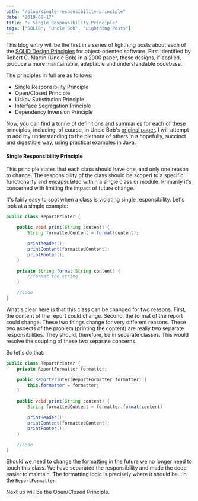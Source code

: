```yaml
---
path: "/blog/single-responsibility-principle"
date: "2019-08-17"
title: "⚡ Single Responsibility Principle"
tags: ["SOLID", "Uncle Bob", "Lightning Posts"]
---
```


This blog entry will be the first in a series of lightning posts about each of the [SOLID Design Principles](https://en.wikipedia.org/wiki/SOLID) for object-oriented software. First identified by Robert C. Martin (Uncle Bob) in a 2000 paper, these designs, if applied, produce a more maintainable, adaptable and understandable codebase.

The principles in full are as follows:

* Single Responsibility Principle
* Open/Closed Principle
* Liskov Substitution Principle
* Interface Segregation Principle
* Dependency Inversion Principle

Now, you can find a tonne of definitions and summaries for each of these principles, including, of course, in Uncle Bob's [original paper](https://web.archive.org/web/20150906155800/http://www.objectmentor.com/resources/articles/Principles_and_Patterns.pdf). I will attempt to add my understanding to the plethora of others in a hopefully, succinct and digestible way, using practical examples in Java.

#### Single Responsibility Principle

This principle states that each class should have one, and only one reason to change. The responsibility of the class should be scoped to a specific functionality and encapsulated within a single class or module. Primarily it's concerned with limiting the impact of future change.

It's fairly easy to spot when a class is violating single responsibility. Let's look at a simple example:

```java
public class ReportPrinter {

    public void print(String content) {
        String formattedContent = format(content);

        printheader();
        printContent(formattedContent);
        printFooter();
    }

    private String format(String content) {
        //format the string
    }

    //code
}
```
What's clear here is that this class can be changed for two reasons. First, the content of the report could change. Second, the format of the report could change. These two things change for very different reasons. These two aspects of the problem (printing the content) are really two separate responsibilities. They should, therefore, be in separate classes. This would resolve the coupling of these two separate concerns.

So let's do that:

```java
public class ReportPrinter {
    private ReportFormatter formatter;

    public ReportPrinter(ReportFormatter formatter) {
        this.formatter = formatter;
    }

    public void print(String content) {
        String formattedContent = formatter.format(content)

        printHeader();
        printContent(formattedContent);
        printFooter();
    }

    //code
}
```

Should we need to change the formatting in the future we no longer need to touch this class. We have separated the responsibility and made the code easier to maintain. The formatting logic is precisely where it should be...in the `ReportFormatter`.

Next up will be the Open/Closed Principle.